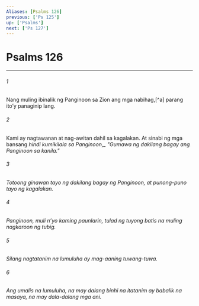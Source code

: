 ```yaml
---
Aliases: [Psalms 126]
previous: ['Ps 125']
up: ['Psalms']
next: ['Ps 127']
---
```

# Psalms 126

***






















###### 1 










Nang muling ibinalik ng Panginoon sa Zion ang mga nabihag,[^a] parang itoʼy panaginip lang. 





















###### 2 










Kami ay nagtawanan at nag-awitan dahil sa kagalakan. At sinabi ng mga bansang <i class="trans-change">hindi kumikilala sa Panginoon,_ "Gumawa ng dakilang bagay ang Panginoon sa kanila." 





















###### 3 










Totoong ginawan tayo ng dakilang bagay ng Panginoon, at punong-puno tayo ng kagalakan. 





















###### 4 










Panginoon, muli nʼyo kaming paunlarin, tulad ng tuyong batis na muling nagkaroon ng tubig. 





















###### 5 










Silang nagtatanim na lumuluha ay mag-aaning tuwang-tuwa. 





















###### 6 










Ang umalis na lumuluha, na may dalang binhi na itatanim ay babalik na masaya, na may dala-dalang mga ani.
